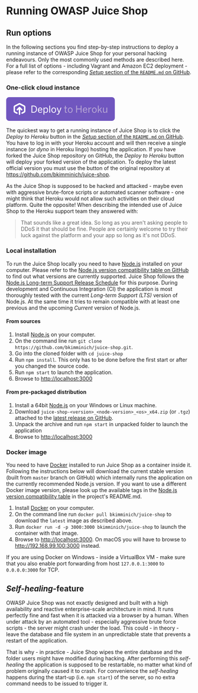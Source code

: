 # Running OWASP Juice Shop

## Run options

In the following sections you find step-by-step instructions to deploy a
running instance of OWASP Juice Shop for your personal hacking
endeavours. Only the most commonly used methods are described here. For a
full list of options - including Vagrant and Amazon EC2 deployment -
please refer to the corresponding
[_Setup_ section of the `README.md` on GitHub](https://github.com/bkimminich/juice-shop#setup).

### One-click cloud instance

!["Deploy to Heroku" button](img/deploy-to-heroku.svg)

The quickest way to get a running instance of Juice Shop is to click the
_Deploy to Heroku_ button in the
[_Setup_ section of the `README.md` on GitHub](https://github.com/bkimminich/juice-shop#deploy-on-heroku-free-0month-dyno).
You have to log in with your Heroku account and will then receive a
single instance (or _dyno_ in Heroku lingo) hosting the application. If
you have forked the Juice Shop repository on GitHub, the _Deploy to
Heroku_ button will deploy your forked version of the application. To
deploy the latest official version you must use the button of the
original repository at https://github.com/bkimminich/juice-shop.

As the Juice Shop is supposed to be hacked and attacked - maybe even
with aggressive brute-force scripts or automated scanner software - one
might think that Heroku would not allow such activities on their cloud
platform. Quite the opposite! When describing the intended use of Juice
Shop to the Heroku support team they answered with:

> That sounds like a great idea. So long as you aren't asking people to
> DDoS it that should be fine. People are certainly welcome to try their
> luck against the platform and your app so long as it's not DDoS.

### Local installation

To run the Juice Shop locally you need to have
[Node.js](http://nodejs.org/) installed on your computer. Please refer
to the
[Node.js version compatibility table on GitHub](https://github.com/bkimminich/juice-shop#nodejs-version-compatibility)
to find out what versions are currently supported. Juice Shop follows
the
[Node.js Long-term Support Release Schedule](https://github.com/nodejs/LTS)
for this purpose. During development and Continuous Integration (CI) the
application is most thoroughly tested with the current _Long-term
Support (LTS)_ version of Node.js. At the same time it tries to remain
compatible with at least one previous and the upcoming _Current_ version
of Node.js.

#### From sources

1. Install [Node.js](http://nodejs.org/) on your computer.
2. On the command line run `git clone
   https://github.com/bkimminich/juice-shop.git`.
3. Go into the cloned folder with `cd juice-shop`
4. Run `npm install`. This only has to be done before the first start or
   after you changed the source code.
5. Run `npm start` to launch the application.
6. Browse to <http://localhost:3000>

#### From pre-packaged distribution

1. Install a 64bit [Node.js](http://nodejs.org/) on your Windows or
   Linux machine.
2. Download `juice-shop-<version>_<node-version>_<os>_x64.zip` (or
   `.tgz`) attached to the
   [latest release on GitHub](https://github.com/bkimminich/juice-shop/releases/latest).
3. Unpack the archive and run `npm start` in unpacked folder to launch
   the application
4. Browse to <http://localhost:3000>

### Docker image

You need to have [Docker](https://www.docker.com/) installed to run
Juice Shop as a container inside it. Following the instructions below
will download the current stable version (built from `master` branch on
GitHub) which internally runs the application on the currently
recommended Node.js version. If you want to use a different Docker image
version, please look up the available tags in the
[Node.js version compatibility table](https://github.com/bkimminich/juice-shop#nodejs-version-compatibility)
in the project's README.md.

1. Install [Docker](https://www.docker.com/) on your computer.
2. On the command line run `docker pull bkimminich/juice-shop` to
   download the `latest` image as described above.
3. Run `docker run -d -p 3000:3000 bkimminich/juice-shop` to launch the
   container with that image.
4. Browse to <http://localhost:3000>. On macOS you will have to browse
   to <http://192.168.99.100:3000> instead.

If you are using Docker on Windows - inside a VirtualBox VM - make sure
that you also enable port forwarding from host `127.0.0.1:3000` to
`0.0.0.0:3000` for TCP.

## _Self-healing_-feature

OWASP Juice Shop was not exactly designed and built with a high
availability and reactive enterprise-scale architecture in mind. It runs
perfectly fine and fast when it is attacked via a browser by a human.
When under attack by an automated tool - especially aggressive brute
force scripts - the server might crash under the load. This could - in
theory - leave the database and file system in an unpredictable state
that prevents a restart of the application.

That is why - in practice - Juice Shop wipes the entire database and the
folder users might have modified during hacking. After performing this
_self-healing_ the application is supposed to be restartable, no matter
what kind of problem originally caused it to crash. For convenience the
_self-healing_ happens during the start-up (i.e. `npm start`) of the
server, so no extra command needs to be issued to trigger it.
